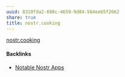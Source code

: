 ```yaml
---
uuid: 8310fda2-698c-4659-9d84-564eeb5f2662
share: true
title: nostr.cooking
---
```

[nostr.cooking](https://nostr.cooking/recent)

#### Backlinks

* [Notable Nostr Apps](/f5a7d558-219b-4d37-9e18-28f749488612)